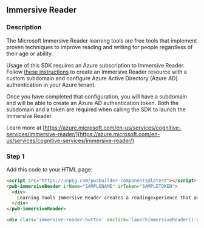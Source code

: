 <div id="headerDiv">

## Immersive Reader

</div>

<div id="contentContainer">
<div id="leftSide">
  
### Description
The Microsoft Immersive Reader learning tools are free tools that implement proven techniques to improve reading and writing for people regardless of their age or ability.

Usage of this SDK requires an Azure subscription to Immersive Reader. Follow [these instructions](https://docs.microsoft.com/en-us/azure/cognitive-services/immersive-reader/azure-active-directory-authentication) to create an Immersive Reader resource with a custom subdomain and configure Azure Active Directory (Azure AD) authentication in your Azure tenant.

Once you have completed that configuration, you will have a subdomain and will be able to create an Azure AD authentication token. Both the subdomain and a token are required when calling the SDK to launch the Immersive Reader.

Learn more at [https://azure.microsoft.com/en-us/services/cognitive-services/immersive-reader/](https://azure.microsoft.com/en-us/services/cognitive-services/immersive-reader/)




</div>

<div id="rightSide">

### Step 1

Add this code to your HTML page: 

<div class="codeBlockHeader">
  <copy-button codeurl="https://raw.githubusercontent.com/pwa-builder/pwabuilder-snippits/demo/src/immersiveReader/immersiveReader.html">
  </copy-button>
</div>

<div class="codeBlock">

```html
<script src="https://unpkg.com/pwabuilder-components@latest"></script>
<pwb-immersiveReader irName="SAMPLENAME" irToken="SAMPLETOKEN">
  <div>
    Learning Tools Immersive Reader creates a readingexperience that adds accessibility and comprehension forlearners of all ages and abilities. The menu in the upperright corner of this screen allows you to change theappearance of your reading material or hear your text readout loud.
  </div>
</pwb-immersiveReader>

<div class='immersive-reader-button' onclick='launchImmersiveReader()'>Read with Immersive Reader</div>
```

</div>
</div>
